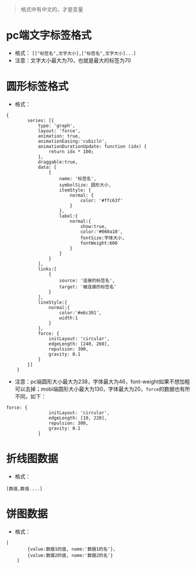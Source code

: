> 格式中有中文的，才是变量

# pc端文字标签格式
- 格式：
```[["标签名",文字大小],["标签名",文字大小]...]```
- 注意：文字大小最大为70，也就是最大的标签为70

# 圆形标签格式
- 格式：
```
{
        series: [{
            type: 'graph',
            layout: 'force',
            animation: true,
            animationEasing:'cubicln',
            animationDurationUpdate: function (idx) {
                return idx * 100;
            },
            draggable:true,
            data: [
                {
                    name: '标签名',
                    symbolSize: 圆形大小,
                    itemStyle: {
                        normal: {
                            color: '#ffc63f'
                        }
                    },
                    label:{
                        normal:{
                            show:true,
                            color:'#060a10',
                            fontSize:字体大小,
                            fontWeight:600
                        }
                    }
                }
            ],
            links:[
                {
                    source: '连接的标签名',
                    target: '被连接的标签名'
                }
            ],
            lineStyle:{
                normal:{
                    color:'#e6c301',
                    width:1
                }
            },
            force: {
                initLayout: 'circular',
                edgeLength: [240, 260],
                repulsion: 300,
                gravity: 0.1
            }
        }]
    }
```
- 注意：pc端圆形大小最大为238，字体最大为46，font-weight如果不想加粗可以去掉；mobi端圆形大小最大为130，字体最大为20，``force``的数据也有所不同，如下：
```
force: {
                initLayout: 'circular',
                edgeLength: [10, 220],
                repulsion: 300,
                gravity: 0.1
            }
```

# 折线图数据

- 格式：
```
[数值,数值....]
```

# 饼图数据
- 格式：
```
[
        {value:数据1的值, name:'数据1的名'},
        {value:数据2的值, name:'数据2的名'}
    ]
```
